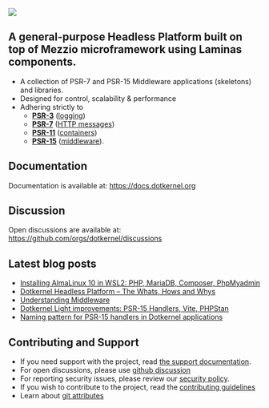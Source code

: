 ![](https://github.com/dotkernel/dotkernel.github.io/blob/main/img/dk_logo_2024.svg) 


## A general-purpose Headless Platform built on top of Mezzio microframework using Laminas components.
 
- A collection of PSR-7 and PSR-15 Middleware applications (skeletons) and libraries.
- Designed for control, scalability & performance
- Adhering strictly to
    - [**PSR-3**](https://www.php-fig.org/psr/psr-3/) ([logging](https://github.com/php-fig/log))
    - [**PSR-7**](https://www.php-fig.org/psr/psr-7/) ([HTTP messages](https://github.com/php-fig/http-message))
    - [**PSR-11**](https://www.php-fig.org/psr/psr-11/) ([containers](https://github.com/php-fig/container))
    - [**PSR-15**](https://github.com/php-fig/http-server-handler) ([middleware](https://github.com/php-fig/http-server-handler)). 

## Documentation

Documentation is available at: https://docs.dotkernel.org

## Discussion

Open discussions are available at: https://github.com/orgs/dotkernel/discussions

## Latest blog posts

<!--- blog_start --->
 - [Installing AlmaLinux 10 in WSL2: PHP, MariaDB, Composer, PhpMyadmin](https://www.dotkernel.com/how-to/installing-almalinux-10-in-wsl2-php-mariadb-composer-phpmyadmin/)
 - [Dotkernel Headless Platform – The Whats, Hows and Whys](https://www.dotkernel.com/headless-platform/dotkernel-headless-platform-the-whats-hows-and-whys/)
 - [Understanding Middleware](https://www.dotkernel.com/architecture/understanding-middleware/)
 - [Dotkernel Light improvements: PSR-15 Handlers, Vite, PHPStan](https://www.dotkernel.com/middleware/dotkernel-light-improvements-psr-15-handlers-vite-phpstan/)
 - [Naming pattern for PSR-15 handlers in Dotkernel applications](https://www.dotkernel.com/design-pattern/naming-pattern-for-psr-15-handlers-in-dotkernel-applications/)
<!--- blog_end --->

## Contributing and Support

- If you need support with the project, read [the support documentation](https://github.com/dotkernel/.github/blob/main/SUPPORT.md).
- For open discussions, please use [github discussion](https://github.com/orgs/dotkernel/discussions)
- For reporting security issues, please review our [security policy](https://github.com/dotkernel/.github/blob/main/SECURITY.md).
- If you wish to contribute to the project, read the [contributing guidelines](https://github.com/dotkernel/.github/blob/main/CONTRIBUTING.md)
- Learn about [git attributes](https://github.com/dotkernel/.github/blob/main/GIT_ATTRIBUTES.md)

